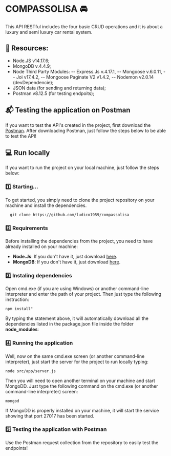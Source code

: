 # COMPASSOLISA 🚘

This API RESTful includes the four basic CRUD operations and it is about a luxury and semi luxury car rental system.

## 💾 Resources: 

- Node.JS v14.17.6;
- MongoDB v.4.4.9;
- Node Third Party Modules:
-- Express.Js v.4.17.1,
-- Mongoose v.6.0.11,
-- Joi v17.4.2,
-- Mongoose Paginate V2 v1.4.2,
-- Nodemon v2.0.14 (devDependencie); 
- JSON data (for sending and returning data);
- Postman v8.12.5 (for testing endpoits);


## 📬 Testing the application on Postman

If you want to test the API's created in the project, first download the [Postman](https://www.postman.com/downloads/).
After downloading Postman, just follow the steps below to
be able to test the API!

## 💻 Run locally

If you want to run the project on your local machine, just follow the steps below:

### 1️⃣ Starting...

To get started, you simply need to clone the project repository on your machine and install the dependencies.

```
  git clone https://github.com/ludico1959/compassolisa
```

### 2️⃣ Requirements

Before installing the dependencies from the project, you need to have already installed on your machine:

* **Node.Js**: If you don't have it, just download [here](https://nodejs.org/en/download/).
* **MongoDB**: If you don't have it, just download [here](https://www.mongodb.com/try/download/community).

### 3️⃣ Instaling dependencies

Open cmd.exe (if you are using Windows) or another command-line interpreter and enter the path of your project. Then just type the following instruction: 

```
npm install"
```

By typing the statement above, it will automatically download all the dependencies listed in the package.json file inside the folder **node_modules**:


### 4️⃣ Running the application

Well, now on the same cmd.exe screen (or another command-line interpreter), just start the server for the project to run locally typing:

```
node src/app/server.js
```

Then you will need to open another terminal on your machine and start MongoDD. Just type the following command on the cmd.exe (or another command-line interpreter) screen:

```
mongod
```

If MongoDD is properly installed on your machine, it will start the service showing that port 27017 has been started.

### 5️⃣ Testing the application with Postman
Use the Postman request collection from the repository to easily test the endpoints!
